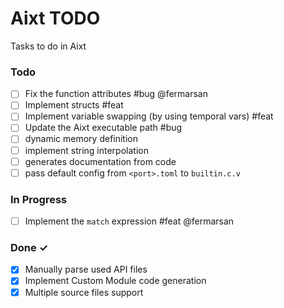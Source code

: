 # Aixt TODO

Tasks to do in Aixt 

### Todo

- [ ] Fix the function attributes #bug @fermarsan
- [ ] Implement structs #feat
- [ ] Implement variable swapping (by using temporal vars) #feat
- [ ] Update the Aixt executable path #bug
- [ ] dynamic memory definition
- [ ] implement string interpolation
- [ ] generates documentation from code
- [ ] pass default config from `<port>.toml` to `builtin.c.v`

### In Progress

- [ ] Implement the `match` expression #feat @fermarsan
   
### Done ✓

- [x] Manually parse used API files
- [x] Implement Custom Module code generation
- [x] Multiple source files support